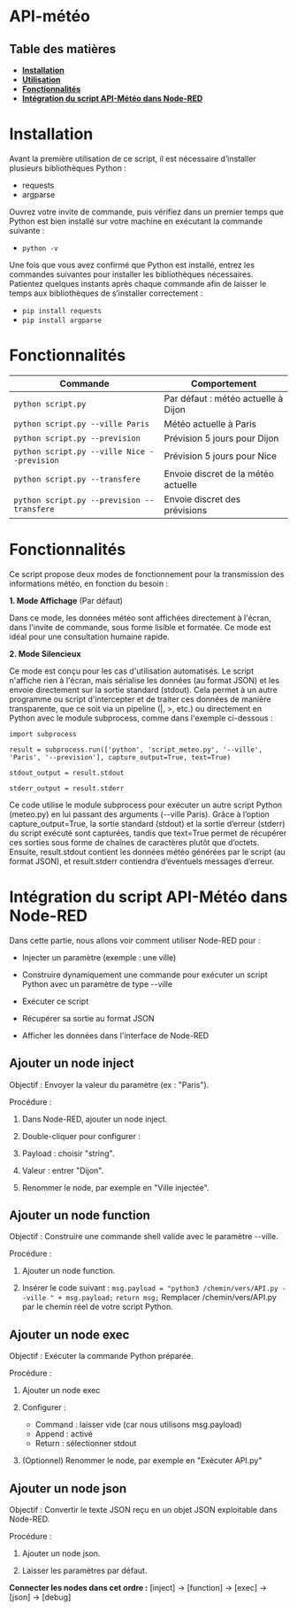 # API-météo

## Table des matières 

- [**Installation**](#Installation)
- [**Utilisation**](#Utilisation)
- [**Fonctionnalités**](#Fonctionnalités)
- [**Intégration du script API-Météo dans Node-RED**](#intégration-du-script-api-météo-dans-node-red)

# **Installation**

Avant la première utilisation de ce script, il est nécessaire d’installer plusieurs bibliothèques Python :

- requests
- argparse

Ouvrez votre invite de commande, puis vérifiez dans un premier temps que Python est bien installé sur votre machine en exécutant la commande suivante :

- `python -v`

Une fois que vous avez confirmé que Python est installé, entrez les commandes suivantes pour installer les bibliothèques nécessaires. Patientez quelques instants après chaque commande afin de laisser le temps aux bibliothèques de s’installer correctement :

- `pip install requests`
- `pip install argparse`

# **Fonctionnalités**

| Commande                                      | Comportement                          |
|----------------------------------------------|---------------------------------------|
| `python script.py`                           | Par défaut : météo actuelle à Dijon   |
| `python script.py --ville Paris`             | Météo actuelle à Paris                |
| `python script.py --prevision`               | Prévision 5 jours pour Dijon          |
| `python script.py --ville Nice --prevision`  | Prévision 5 jours pour Nice           |
| `python script.py --transfere`               | Envoie discret de la météo actuelle   |
| `python script.py --prevision --transfere`   | Envoie discret des prévisions         |

# **Fonctionnalités**

Ce script propose deux modes de fonctionnement pour la transmission des informations météo, en fonction du besoin :

**1. Mode Affichage** (Par défaut)

Dans ce mode, les données météo sont affichées directement à l'écran, dans l'invite de commande, sous forme lisible et formatée. Ce mode est idéal pour une consultation humaine rapide.

**2. Mode Silencieux**

Ce mode est conçu pour les cas d'utilisation automatisés. Le script n'affiche rien à l'écran, mais sérialise les données (au format JSON) et les envoie directement sur la sortie standard (stdout). Cela permet à un autre programme ou script d'intercepter et de traiter ces données de manière transparente, que ce soit via un pipeline (|, >, etc.) ou directement en Python avec le module subprocess, comme dans l'exemple ci-dessous :

`import subprocess`

`result = subprocess.run(['python', 'script_meteo.py', '--ville', 'Paris', '--prevision'], capture_output=True, text=True)`

`stdout_output = result.stdout`

`stderr_output = result.stderr`

Ce code utilise le module subprocess pour exécuter un autre script Python (meteo.py) en lui passant des arguments (--ville Paris). Grâce à l’option capture_output=True, la sortie standard (stdout) et la sortie d’erreur (stderr) du script exécuté sont capturées, tandis que text=True permet de récupérer ces sorties sous forme de chaînes de caractères plutôt que d’octets. Ensuite, result.stdout contient les données météo générées par le script (au format JSON), et result.stderr contiendra d’éventuels messages d’erreur.

# **Intégration du script API-Météo dans Node-RED**

Dans cette partie, nous allons voir comment utiliser Node-RED pour :

- Injecter un paramètre (exemple : une ville) 

- Construire dynamiquement une commande pour exécuter un script Python avec un paramètre de type --ville 

- Exécuter ce script 

- Récupérer sa sortie au format JSON 

- Afficher les données dans l'interface de Node-RED

## Ajouter un node inject

  Objectif : Envoyer la valeur du paramètre (ex : "Paris").

  Procédure :

  1. Dans Node-RED, ajouter un node inject.
  
  2. Double-cliquer pour configurer :
  
  3. Payload : choisir "string".
  
  4. Valeur : entrer "Dijon".
  
  5. Renommer le node, par exemple en "Ville injectée".

  ## Ajouter un node function

  Objectif : Construire une commande shell valide avec le paramètre --ville.

  Procédure :

  1. Ajouter un node function.
    
  2. Insérer le code suivant :
       `msg.payload = "python3 /chemin/vers/API.py --ville " + msg.payload;`
       `return msg;`
    Remplacer /chemin/vers/API.py par le chemin réel de votre script Python.


  ## Ajouter un node exec

  Objectif : Exécuter la commande Python préparée.

  Procédure :

  1. Ajouter un node exec
  
  2. Configurer :
       - Command : laisser vide (car nous utilisons msg.payload)
       - Append : activé
       - Return : sélectionner stdout
  
  3. (Optionnel) Renommer le node, par exemple en "Exécuter API.py"

  ## Ajouter un node json
  
  Objectif : Convertir le texte JSON reçu en un objet JSON exploitable dans Node-RED.

  Procédure :

  1. Ajouter un node json.

  2. Laisser les paramètres par défaut.

**Connecter les nodes dans cet ordre :**
  [inject] → [function] → [exec] → [json] → [debug]
